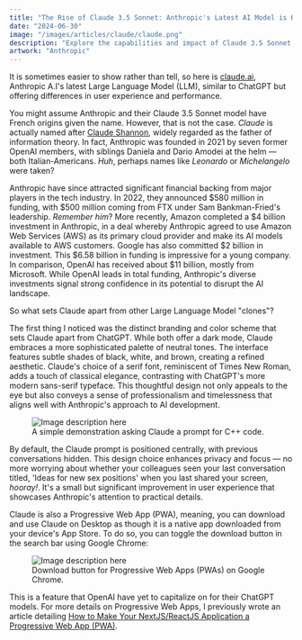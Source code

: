 ```yaml
---
title: "The Rise of Claude 3.5 Sonnet: Anthropic's Latest AI Model is Here to Stay"
date: "2024-06-30"
image: "/images/articles/claude/claude.png"
description: "Explore the capabilities and impact of Claude 3.5 Sonnet, Anthropic's newest AI language model. Learn how this advanced LLM is changing the landscape of artificial intelligence and its potential applications across various industries."
artwork: "Anthropic"
---
```


It is sometimes easier to show rather than tell, so here is [claude.ai](https://claude.ai), Anthropic A.I's latest Large
Language Model (LLM), similar to ChatGPT but offering differences in user experience and performance.

You might assume Anthropic and their Claude 3.5 Sonnet model have French origins given the name. However, that is not
the case. _Claude_ is actually named after [Claude Shannon](https://en.wikipedia.org/wiki/Claude_Shannon), widely
regarded as the father of information theory. In fact, Anthropic was founded in 2021 by seven former OpenAI members,
with
siblings
Daniela and Dario Amodei at the helm &mdash; both Italian-Americans. _Huh_, perhaps names like _Leonardo_ or
_Michelangelo_
were taken?

Anthropic have since attracted significant financial backing from major players in the tech industry. In 2022, they
announced $580 million in funding, with $500 million coming from FTX under Sam Bankman-Fried's
leadership. _Remember him_? More recently, Amazon completed a $4 billion investment in Anthropic, in a deal whereby
Anthropic agreed to use Amazon Web Services (AWS) as its primary cloud provider and make its AI models available to AWS
customers. Google has also committed $2 billion in investment. This $6.58 billion in funding is impressive for a young
company. In comparison, OpenAI has received about $11 billion, mostly from Microsoft. While OpenAI leads in total
funding, Anthropic's diverse investments signal strong confidence in its potential to disrupt the AI landscape.

So what sets Claude apart from other Large Language Model "clones"?

The first thing I noticed was the distinct branding and color scheme that sets Claude apart from ChatGPT. While both
offer a dark mode, Claude embraces a more sophisticated palette of neutral tones. The interface features subtle shades
of black, white, and brown, creating a refined aesthetic. Claude's choice of a serif font, reminiscent of Times New
Roman, adds a touch of classical elegance, contrasting with ChatGPT's more modern sans-serif typeface. This thoughtful
design not only appeals to the eye but also conveys a sense of professionalism and timelessness that aligns well with
Anthropic's approach to AI development.

<figure>
  <img src="https://patrickprunty.com/gifs/claude-prompt.gif" alt="Image description here">
  <figcaption>A simple demonstration asking Claude a prompt for C++ code.</figcaption>
</figure>

By default, the Claude prompt is positioned centrally, with previous conversations hidden. This design choice enhances
privacy and focus &mdash; no more worrying about whether your colleagues seen your last conversation titled,
'Ideas for new sex positions' when you last shared your screen, _hooray!_. It's a small but significant improvement in
user experience that showcases Anthropic's attention to practical details.

Claude is also a Progressive Web App (PWA), meaning, you can download and use Claude on Desktop as though it is a native
app downloaded from your device's App Store. To do so, you can toggle the download button in the search bar using Google
Chrome:

<figure>
  <img src="https://patrickprunty.com/images/articles/claude/pwa_claude.png" alt="Image description here">
  <figcaption>Download button for Progressive Web Apps (PWAs) on Google Chrome.</figcaption>
</figure>

This is a feature that OpenAI have yet to capitalize on for their ChatGPT models. For more details on Progressive Web
Apps, I previously wrote an article
detailing [How to Make Your NextJS/ReactJS Application a Progressive Web App (PWA)](https://patrickprunty.com/blog/04-nextjs-pwa).
